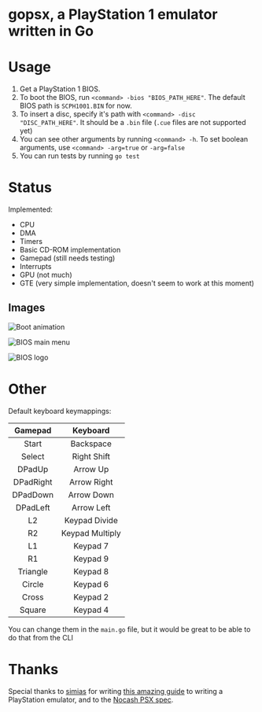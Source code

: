 # gopsx, a PlayStation 1 emulator written in Go

# Usage

1. Get a PlayStation 1 BIOS.
2. To boot the BIOS, run `<command> -bios "BIOS_PATH_HERE"`. The default BIOS path is `SCPH1001.BIN` for now.
3. To insert a disc, specify it's path with `<command> -disc "DISC_PATH_HERE"`. It should be a `.bin` file (`.cue` files are not supported yet)
4. You can see other arguments by running `<command> -h`. To set boolean arguments, use `<command> -arg=true` or `-arg=false`
5. You can run tests by running `go test`

# Status

Implemented:

-   CPU
-   DMA
-   Timers
-   Basic CD-ROM implementation
-   Gamepad (still needs testing)
-   Interrupts
-   GPU (not much)
-   GTE (very simple implementation, doesn't seem to work at this moment)

## Images

![Boot animation](https://cdn.discordapp.com/attachments/783966433641365504/1056906583193432094/image.png)

![BIOS main menu](https://cdn.discordapp.com/attachments/783966433641365504/1056906529271455804/image.png)

![BIOS logo](https://cdn.discordapp.com/attachments/783966433641365504/1059423929770459146/image.png)

# Other

Default keyboard keymappings:

|  Gamepad  |    Keyboard     |
| :-------: | :-------------: |
|   Start   |    Backspace    |
|  Select   |   Right Shift   |
|  DPadUp   |    Arrow Up     |
| DPadRight |   Arrow Right   |
| DPadDown  |   Arrow Down    |
| DPadLeft  |   Arrow Left    |
|    L2     |  Keypad Divide  |
|    R2     | Keypad Multiply |
|    L1     |    Keypad 7     |
|    R1     |    Keypad 9     |
| Triangle  |    Keypad 8     |
|  Circle   |    Keypad 6     |
|   Cross   |    Keypad 2     |
|  Square   |    Keypad 4     |

You can change them in the `main.go` file, but it would be great to be able to do that from the CLI

# Thanks

Special thanks to [simias](https://github.com/simias) for writing [this amazing guide](https://github.com/simias/psx-guide) to writing a PlayStation emulator, and to the [Nocash PSX spec](https://problemkaputt.de/psx.htm).
